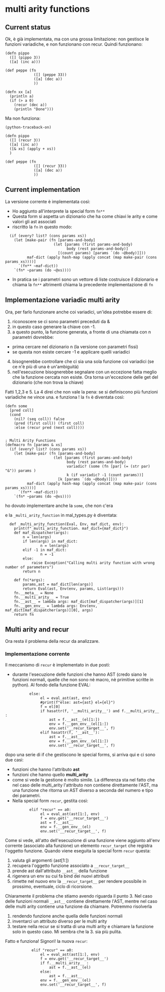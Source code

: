 # multi arity functions
## Current status
Ok, è già implementata, ma con una grossa limitazione: non gestisce le funzioni variadiche, e non funzionano con recur.
Quindi funzionano:
```
(defn pippo
  ([] (pippo 3))
  ([a] (inc a)))

(def peppe (fn 
             ([] (peppe 33))
             ([a] (dec a))
             ))

(defn xx [a]
  (println a)
  (if (> a 0)
    (recur (dec a))
    (println "Done")))
```
Ma non funziona:
```
(python-traceback-on)

(defn pippo
  ([] (recur 3))
  ([a] (inc a))
  ([& xs] (apply + xs))
  )

(def peppe (fn 
             ([] (recur 33))
             ([a] (dec a))
             ))
```
## Current implementation
La versione corrente è implementata così:
- Ho aggiunto all'interprete la special form `fn**`
- Questa form si aspetta un dizionario che ha come chiavi le arity e come valori gli ast associati
- riscritto la `fn` in questo modo: 
```(defmacro fn [params & xs]
  (if (every? list? (cons params xs))
    (let [make-pair (fn [params-and-body]
                      (let [params (first params-and-body)
                            body (rest params-and-body)]
                        [(count params) [params `(do ~@body)]]))
          maf-dict (apply hash-map (apply concat (map make-pair (cons params xs))))]
      `(fn** ~maf-dict))
    `(fn* ~params (do ~@xs))))
  ```

- In pratica se i parametri sono un vettore di liste costruisce il dizionario e chiama la `fn**` altrimenti chiama la  precedente implementazione di `fn`

## Implementazione variadic multi arity
Ora, per farlo funzionare anche coi variadici, un'idea potrebbe essere di:
1. riconoscere se ci sono parametri preceduti da &
2. in questo caso generare la chiave con  -1.
3. a questo punto, la funzione generata, a fronte di una chiamata con n parametri dovrebbe:
  - prima cercare nel dizionario n (la versione con parametri fissi)
  - se questa non esiste cercare -1 e applicare quelli variadici
4. bisognerebbe controllare che ci sia una sola funzione coi variadici (se ce n'è più di una è un'ambiguità)
5. nell'esecuzione bisognerebbe segnalare con un eccezione fatta meglio  che la funzione cercata non esiste. Ora torna un'eccezione delle get del dizionario (che non trova la chiave)

Fatti 1,2,3 e 5. La 4 direi che non vale la pena: se si definiscono più funzioni variadiche ne vince una.
e funziona !
la `fn` è diventata così:
```
(defn some
  [pred coll]
  (cond
    (nil? (seq coll)) false
    (pred (first coll)) (first coll)
    :else (recur pred (next coll))))


; Multi Arity Functions
(defmacro fn [params & xs]
  (if (every? list? (cons params xs))
    (let [make-pair (fn [params-and-body]
                      (let [params (first params-and-body)
                            body (rest params-and-body)
                            variadic? (some (fn [par] (= (str par) "&")) params )
                            k (if variadic? -1 (count params))]
                        [k [params `(do ~@body)]]))
          maf-dict (apply hash-map (apply concat (map make-pair (cons params xs))))]
      `(fn** ~maf-dict))
    `(fn* ~params (do ~@xs))))
  ```
  ho dovuto implementare anche la `some`, che non c'era

  e la `_multi_arity_function` in mal_types.py è diventata: 
```
  def _multi_arity_function(Eval, Env, maf_dict, env):
    print(f"_multi_arity_function. maf_dict={maf_dict}")
    def maf_dispatcher(args):
        n = len(args)
        if len(args) in maf_dict:
                n = len(args)
        elif -1 in maf_dict:
                n = -1
        else: 
            raise Exception("Calling multi arity function with wrong number of parameters")
        return n
        
    def fn(*args):
        params,ast = maf_dict[len(args)]
        return Eval(ast, Env(env, params, List(args)))
    fn.__meta__ = None
    fn.__multi_arity__ = True
    fn.__ast__ = lambda args: maf_dict[maf_dispatcher(args)][1]
    fn.__gen_env__ = lambda args: Env(env, maf_dict[maf_dispatcher(args)][0], args)
    return fn
```    
## Multi arity and recur
Ora resta il problema della recur da analizzare.

### Implementazione corrente
Il meccanismo di `recur` è implementato in due posti:
- durante l'esecuzione delle funzioni che hanno AST (credo siano le funzioni normali, quelle che non sono nè macro, nè primitive scritte in python).
  Al fondo della funzione EVAL:
```
           else:
                el = eval_ast(ast, env)
                #print(f"else: ast={ast} el={el}")
                f = el[0]
                if hasattr(f, '__multi_arity__') and f.__multi_arity__ :
                    ast = f.__ast__(el[1:])
                    env = f.__gen_env__(el[1:])
                    env.set('__recur_target__', f)
                elif hasattr(f, '__ast__'):
                    ast = f.__ast__
                    env = f.__gen_env__(el[1:])
                    env.set('__recur_target__', f)

```
  dopo una serie di if che gestiscono le special forms, si arriva qui e ci sono due casi:
  - funzioni che hanno l'attributo __ast__
  - funzioni che hanno quello __multi_arity__
  - come si vede la gestione è molto simile. La differenza sta nel fatto che nel caso delle multi_arity l'attributo non contiene direttamente l'AST, ma una funzione che ritorna un AST diverso a seconda del numero e tipo dei parametri.
- Nella special form `recur`, gestita così:
```
           elif "recur" == a0:
                el = eval_ast(ast[1:], env)
                f = env.get('__recur_target__')
                ast = f.__ast__
                env = f.__gen_env__(el)
                env.set('__recur_target__', f)
```
Come si vede, all'atto dell'esecuzione di una funzione viene aggiunto all'env corrente (associato alla funzione) un elemento `recur_target` che registra l'oggetto funzione.
Quando viene eseguita la special form `recur` questa:
1. valuta gli argomenti (ast[1:])
2. recupera l'oggetto funzione associato a `__recur_target__`
3. prende ast dall'attributo `__ast__` della funzione
4. rigenera un env su cui fa bind dei nuovi attributi
5. rimette nel nuovo env la `__recur_target__` per rendere possibile in prossimo, eventuale, ciclo di ricorsione.

Chiaramente il problema che stiamo avendo riguarda il punto 3. Nel caso delle funzioni normali `__ast__` contiene direttamente l'AST, mentre nel caso delle multi arity contiene una funzione da chiamare.
Potremmo risolverla 
  1. rendendo funzione anche quella delle funzioni normali 
  2. inventarci un attributo diverso per le multi arity
  3. testare nella recur se si tratta di una multi arity e chiamare la funzione solo in questo caso. 
Mi sembra che la 3. sia più pulita.

Fatto e funziona!
Signori! la nuova `recur`:
```
            elif "recur" == a0:
                el = eval_ast(ast[1:], env)
                f = env.get('__recur_target__')
                if f.__multi_arity__ :
                    ast = f.__ast__(el)
                else:
                    ast = f.__ast__
                env = f.__gen_env__(el)
                env.set('__recur_target__', f)
```